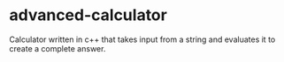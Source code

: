 # advanced-calculator
Calculator written in c++ that takes input from a string and evaluates it to create a complete answer.

